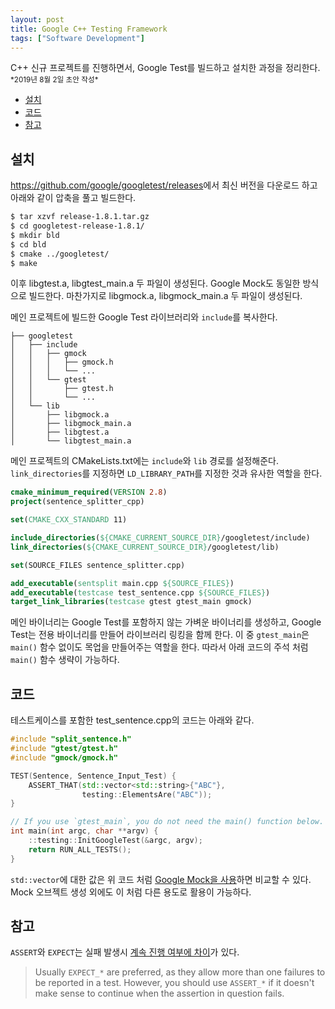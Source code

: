 ```yaml
---
layout: post
title: Google C++ Testing Framework
tags: ["Software Development"]
---
```


<div class="message">
C++ 신규 프로젝트를 진행하면서, Google Test를 빌드하고 설치한 과정을 정리한다.
</div>

<small>
*2019년 8월 2일 초안 작성*  
</small>

<!-- TOC -->

- [설치](#설치)
- [코드](#코드)
- [참고](#참고)

<!-- /TOC -->

## 설치
<https://github.com/google/googletest/releases>에서 최신 버전을 다운로드 하고 아래와 같이 압축을 풀고 빌드한다.

```bash
$ tar xzvf release-1.8.1.tar.gz
$ cd googletest-release-1.8.1/
$ mkdir bld
$ cd bld
$ cmake ../googletest/
$ make
```

이후 libgtest.a, libgtest_main.a 두 파일이 생성된다. Google Mock도 동일한 방식으로 빌드한다. 마찬가지로 libgmock.a, libgmock_main.a 두 파일이 생성된다. 

메인 프로젝트에 빌드한 Google Test 라이브러리와 `include`를 복사한다.

```
├── googletest
│   ├── include
│   │   ├── gmock
│   │   │   ├── gmock.h
│   │   │   └── ...
│   │   └── gtest
│   │       ├── gtest.h
│   │       └── ...
│   └── lib
│       ├── libgmock.a
│       ├── libgmock_main.a
│       ├── libgtest.a
│       └── libgtest_main.a
```

메인 프로젝트의 CMakeLists.txt에는 `include`와 `lib` 경로를 설정해준다. `link_directories`를 지정하면 `LD_LIBRARY_PATH`를 지정한 것과 유사한 역할을 한다.

```cmake
cmake_minimum_required(VERSION 2.8)
project(sentence_splitter_cpp)

set(CMAKE_CXX_STANDARD 11)

include_directories(${CMAKE_CURRENT_SOURCE_DIR}/googletest/include)
link_directories(${CMAKE_CURRENT_SOURCE_DIR}/googletest/lib)

set(SOURCE_FILES sentence_splitter.cpp)

add_executable(sentsplit main.cpp ${SOURCE_FILES})
add_executable(testcase test_sentence.cpp ${SOURCE_FILES})
target_link_libraries(testcase gtest gtest_main gmock)
```

메인 바이너리는 Google Test를 포함하지 않는 가벼운 바이너리를 생성하고, Google Test는 전용 바이너리를 만들어 라이브러리 링킹을 함께 한다. 이 중 `gtest_main`은 `main()` 함수 없이도 목업을 만들어주는 역할을 한다. 따라서 아래 코드의 주석 처럼 `main()` 함수 생략이 가능하다.

## 코드
테스트케이스를 포함한 test_sentence.cpp의 코드는 아래와 같다.
```c++
#include "split_sentence.h"
#include "gtest/gtest.h"
#include "gmock/gmock.h"

TEST(Sentence, Sentence_Input_Test) {
    ASSERT_THAT(std::vector<std::string>{"ABC"},
                testing::ElementsAre("ABC"));
}

// If you use `gtest_main`, you do not need the main() function below.
int main(int argc, char **argv) {
    ::testing::InitGoogleTest(&argc, argv);
    return RUN_ALL_TESTS();
}
```

`std::vector`에 대한 값은 위 코드 처럼 [Google Mock을 사용](https://stackoverflow.com/a/2797990)하면 비교할 수 있다. Mock 오브젝트 생성 외에도 이 처럼 다른 용도로 활용이 가능하다.

## 참고
`ASSERT`와 `EXPECT`는 실패 발생시 [계속 진행 여부에 차이](https://stackoverflow.com/a/2565309)가 있다.
> Usually `EXPECT_*` are preferred, as they allow more than one failures to be reported in a test. However, you should use `ASSERT_*` if it doesn't make sense to continue when the assertion in question fails.